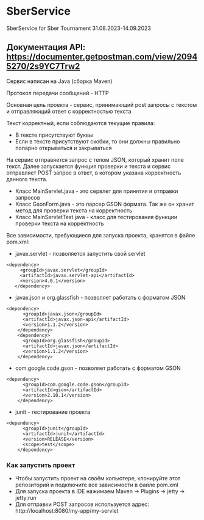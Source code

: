 # SberService

SberService for Sber Tournament 31.08.2023-14.09.2023
## Документация API: https://documenter.getpostman.com/view/20945270/2s9YC7Trw2

Сервис написан на Java (сборка Maven)

Протокол передачи сообщений - HTTP

Основная цель проекта - сервис, принимающий post запросы с текстом и отправляющий ответ с корректностью текста

Текст корректный, если соблюдаются текущие правила:
- В тексте присутствуют буквы
- Если в тексте присутствуют скобки, то они должны правильно попарно открываться и закрываться

На сервис отправяется запрос с телом JSON, который хранит поле текст. Далее запускается функция проверки и текста и сервис отправляет POST запрос в ответ, в котором указана корректность данного текста.

- Класс MainServlet.java - это сервлет для принятия и отправки запросов
- Класс GsonForm.java - это парсер GSON формата. Так же он хранит метод для проверки текста на корректность
- Класс MainServletTest.java - класс для тестирования функции проверки текста на корректность

Все зависимости, требующиеся для запуска проекта, хранятся в файле pom.xml:
- javax.servlet - позволяется запустить свой servlet
 ```
<dependency>
      <groupId>javax.servlet</groupId>
      <artifactId>javax.servlet-api</artifactId>
      <version>4.0.1</version>
    </dependency>
```

- javax.json и org.glassfish - позволяет работать с форматом JSON
```
<dependency>
      <groupId>javax.json</groupId>
      <artifactId>javax.json-api</artifactId>
      <version>1.1.2</version>
    </dependency>
    <dependency>
      <groupId>org.glassfish</groupId>
      <artifactId>javax.json</artifactId>
      <version>1.1.2</version>
    </dependency>
```

- com.google.code.gson - позволяет работать с форматом GSON
```
<dependency>
      <groupId>com.google.code.gson</groupId>
      <artifactId>gson</artifactId>
      <version>2.10.1</version>
    </dependency>
```

- junit - тестирование проекта
```
<dependency>
      <groupId>junit</groupId>
      <artifactId>junit</artifactId>
      <version>RELEASE</version>
      <scope>test</scope>
    </dependency>
```

### Как запустить проект
- Чтобы запустить проект на своём копьютере, клонируйте этот репозиторий и подключите все зависимости в файле pom.xml
- Для запуска проекта в IDE нажимаем Maven -> Plugins -> jetty -> jetty:run
- Для отправки POST запросов используется адрес: http://localhost:8080/my-app/my-servlet

